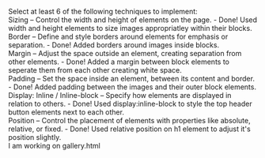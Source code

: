 Select at least 6 of the following techniques to implement:
<br>
Sizing – Control the width and height of elements on the page. - Done! Used width and height elements to size images appropriatley within their blocks.
<br>
Border – Define and style borders around elements for emphasis or separation. - Done! Added borders around images inside blocks.
<br>
Margin – Adjust the space outside an element, creating separation from other elements. - Done! Added a margin between block elements to seperate them from each other creating white space.
<br>
Padding – Set the space inside an element, between its content and border. - Done! Added padding between the images and their outer block elements.
<br>
Display: Inline / Inline-block – Specify how elements are displayed in relation to others. - Done! Used display:inline-block to style the top header button elements next to each other.
<br>
Position – Control the placement of elements with properties like absolute, relative, or fixed. - Done! Used relative position on h1 element to adjust it's position slightly.
<br>
I am working on gallery.html